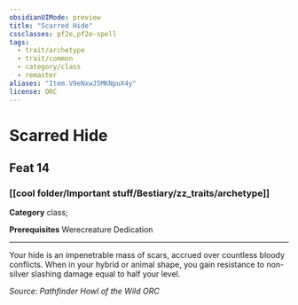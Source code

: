 ```yaml
---
obsidianUIMode: preview
title: "Scarred Hide"
cssclasses: pf2e,pf2e-spell
tags:
  - trait/archetype
  - trait/common
  - category/class
  - remaster
aliases: "Item.V9eNxwJ5MKNpuX4y"
license: ORC
---
```

# Scarred Hide
## Feat 14
### [[cool folder/Important stuff/Bestiary/zz_traits/archetype]]

**Category** class; 



**Prerequisites** Werecreature Dedication
* * *
Your hide is an impenetrable mass of scars, accrued over countless bloody conflicts. When in your hybrid or animal shape, you gain resistance to non-silver slashing damage equal to half your level.

*Source: Pathfinder Howl of the Wild*
*ORC*